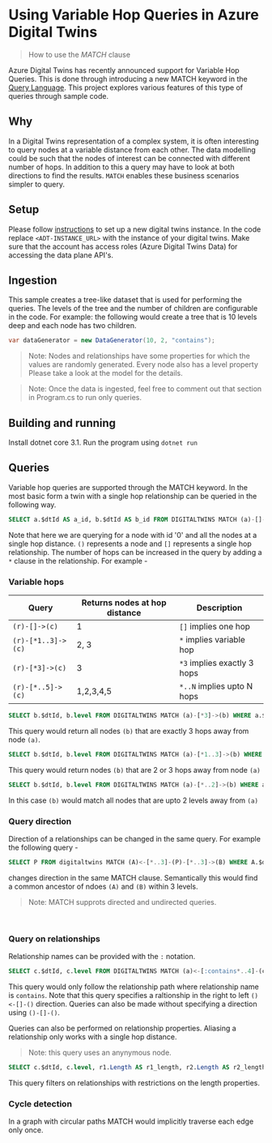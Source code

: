 # Using Variable Hop Queries in Azure Digital Twins
>How to use the _MATCH_ clause

Azure Digital Twins has recently announced support for Variable Hop Queries. This is done through introducing a new MATCH keyword in the [Query Language](https://docs.microsoft.com/en-us/azure/digital-twins/concepts-query-language). This project explores various features of this type of queries through sample code. 

## Why
In a Digital Twins representation of a complex system, it is often interesting to query nodes at a variable distance from each other. The data modelling could be such that the nodes of interest can be connected with different number of hops. In addition to this a query may have to look at both directions to find the results. `MATCH` enables these business scenarios simpler to query.

## Setup

Please follow [instructions](https://docs.microsoft.com/en-us/azure/digital-twins/how-to-set-up-instance-portal) to set up a new digital twins instance.
In the code replace `<ADT-INSTANCE_URL>` with the instance of your digital twins. Make sure that the account has access roles (Azure Digital Twins Data) for accessing the data plane API's. 

## Ingestion

This sample creates a tree-like dataset that is used for performing the queries. The levels of the tree and the number of children are configurable in the code. For example: the following would create a tree that is 10 levels deep and each node has two children.

```c#
var dataGenerator = new DataGenerator(10, 2, "contains");
```

> Note: Nodes and relationships have some properties for which the values are randomly generated. Every node also has a level property Please take a look at the model for the details.

> Note: Once the data is ingested, feel free to comment out that section in Program.cs to run only queries. 

## Building and running

Install dotnet core 3.1. Run the program using `dotnet run`

## Queries

Variable hop queries are supported through the MATCH keyword. In the most basic form a twin with a single hop relationship can be queried in the following way. 

```sql
SELECT a.$dtId AS a_id, b.$dtId AS b_id FROM DIGITALTWINS MATCH (a)-[]->(b) WHERE a.$dtId = '0'
```

Note that here we are querying for a node with id '0' and all the nodes at a single hop distance. `()` represents a node and `[]` represents a single hop relationship. The number of hops can be increased in the query by adding a `*` clause in the relationship. For example - 

### Variable hops

|Query   |Returns nodes at hop distance    | Description |
|---|---|---|
|`(r)-[]->(c)`   |   1| `[]` implies one hop |
|`(r)-[*1..3]->(c)` | 2, 3 | `*` implies variable hop |
|`(r)-[*3]->(c)` | 3 | `*3` implies exactly 3 hops |
|`(r)-[*..5]->(c)` | 1,2,3,4,5 | `*..N` implies upto N hops |

 



```sql
SELECT b.$dtId, b.level FROM DIGITALTWINS MATCH (a)-[*3]->(b) WHERE a.$dtId = '0'"
```
This query would return all nodes `(b)`  that are exactly 3 hops away from node `(a)`.
<br>
```sql
SELECT b.$dtId, b.level FROM DIGITALTWINS MATCH (a)-[*1..3]->(b) WHERE a.$dtId = '0'
```
This query would return nodes `(b)` that are 2 or 3 hops away from node `(a)`
<br>
```sql
SELECT b.$dtId, b.level FROM DIGITALTWINS MATCH (a)-[*..2]->(b) WHERE a.$dtId = '0'"
```
In this case `(b)` would match all nodes that are upto 2 levels away from `(a)` 
<br>

### Query direction

Direction of a relationships can be changed in the same query. For example the following query - 
```sql
SELECT P FROM digitaltwins MATCH (A)<-[*..3]-(P)-[*..3]->(B) WHERE A.$dtId = '11' AND B.$dtId = '14'
```
changes direction in the same MATCH clause. Semantically this would find a common ancestor of ndoes `(A)` and `(B)` within 3 levels.

> Note: MATCH supprots directed and undirected queries.

<br>


### Query on relationships
Relationship names can be provided  with the `:` notation. 
```sql
SELECT c.$dtId, c.level FROM DIGITALTWINS MATCH (a)<-[:contains*..4]-(c) WHERE a.$dtId = '50'
```
This query would only follow the relationship path where relationship name is `contains`. Note that this query specifies a raltionship in the right to left `()<-[]-()` direction. Queries can also be made without specifying a direction using `()-[]-()`.
<br>

Queries can also be performed on relationship properties. Aliasing a relationship only works with a single hop distance.
> Note: this query uses an anynymous node.
```sql
SELECT c.$dtId, c.level, r1.Length AS r1_length, r2.Length AS r2_length FROM DIGITALTWINS MATCH (a)-[r1]-()-[r2]-(c) WHERE a.$dtId = '50' AND r1.length > 0 AND r2.length > 0
```
This query filters on relationships with restrictions on the length properties.


### Cycle detection
In a graph with circular paths MATCH would implicitly traverse each edge only once.























